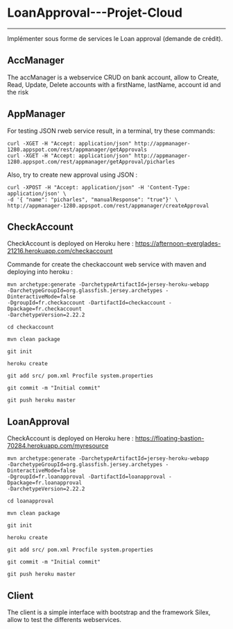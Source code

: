 # LoanApproval---Projet-Cloud
-------

Implémenter sous forme de services le Loan approval (demande de crédit).

## AccManager

The accManager is a webservice CRUD on bank account, allow to Create, Read, Update, Delete accounts with a firstName, lastName, account id and the risk 

## AppManager

For testing JSON rweb service result, in a terminal, try these commands:

    curl -XGET -H "Accept: application/json" http://appmanager-1280.appspot.com/rest/appmanager/getApprovals
    curl -XGET -H "Accept: application/json" http://appmanager-1280.appspot.com/rest/appmanager/getApproval/picharles

Also, try to create new approval using JSON :

    curl -XPOST -H "Accept: application/json" -H 'Content-Type: application/json' \
    -d '{ "name": "picharles", "manualResponse": "true"}' \
    http://appmanager-1280.appspot.com/rest/appmanager/createApproval


## CheckAccount

CheckAccount is deployed on Heroku here : https://afternoon-everglades-21216.herokuapp.com/checkaccount

Commande for create the checkaccount web service with maven and deploying into heroku :

    mvn archetype:generate -DarchetypeArtifactId=jersey-heroku-webapp
    -DarchetypeGroupId=org.glassfish.jersey.archetypes -DinteractiveMode=false
    -DgroupId=fr.checkaccount -DartifactId=checkaccount -Dpackage=fr.checkaccount
    -DarchetypeVersion=2.22.2

    cd checkaccount

    mvn clean package

    git init

    heroku create

    git add src/ pom.xml Procfile system.properties

    git commit -m "Initial commit"

    git push heroku master


## LoanApproval

CheckAccount is deployed on Heroku here : https://floating-bastion-70284.herokuapp.com/myresource

    mvn archetype:generate -DarchetypeArtifactId=jersey-heroku-webapp
    -DarchetypeGroupId=org.glassfish.jersey.archetypes -DinteractiveMode=false
    -DgroupId=fr.loanapproval -DartifactId=loanapproval -Dpackage=fr.loanapproval
    -DarchetypeVersion=2.22.2

    cd loanapproval

    mvn clean package

    git init

    heroku create

    git add src/ pom.xml Procfile system.properties

    git commit -m "Initial commit"

    git push heroku master


## Client

The client is a simple interface with bootstrap and the framework Silex, allow to test the differents webservices. 
